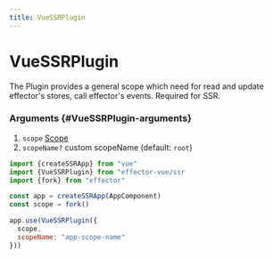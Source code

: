 ```yaml
---
title: VueSSRPlugin
---
```


# VueSSRPlugin

The Plugin provides a general scope which need for read and update effector's stores, call effector's events. Required for SSR.

### Arguments {#VueSSRPlugin-arguments}

1. `scope` [Scope](/api/effector/Scope.md)
2. `scopeName?` custom scopeName (default: `root`)

```js
import {createSSRApp} from "vue"
import {VueSSRPlugin} from "effector-vue/ssr
import {fork} from "effector"

const app = createSSRApp(AppComponent)
const scope = fork()

app.use(VueSSRPlugin({
  scope,
  scopeName: "app-scope-name"
}))
```
